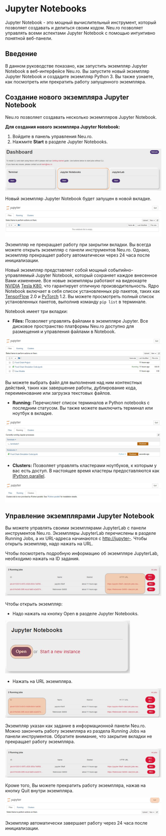 # Jupyter Notebooks

Jupyter Notebook - это мощный вычислительный инструмент, который позволяет создавать и делиться своим кодом. Neu.ro позволяет управлять всеми аспектами Jupyter Notebook с помощью интуитивно понятной веб-панели.

## Введение

В данном руководстве показано, как запустить экземпляр Jupyter Notebook в веб-интерфейсе Neu.ro. Вы запустите новый экземпляр Jupyter Notebook и создадите экземпляр Python 3. Вы также узнаете, как посмотреть или прекратить работу запущенного экземпляра.

## Создание нового экземпляра Jupyter Notebook

Neu.ro позволяет создавать несколько экземпляров Jupyter Notebook.

**Для создания нового экземпляра Jupyter Notebook:**

1. Войдите в панель управления Neu.ro.
2. Нажмите **Start** в разделе Jupyter Notebooks.

![](../.gitbook/assets/Jupyter_Dashboard.jpg)

Новый экземпляр Jupyter Notebook будет запущен в новой вкладке.

![](../.gitbook/assets/Jupyter_Notebok.jpg)

Экземпляр не прекращает работу при закрытии вкладки. Вы всегда можете открыть экземпляр с панели инструментов Neu.ro. Однако, экземпляр прекращает работу автоматически через 24 часа после инициализации.

Новый экземпляр представляет собой мощный событийно-управляемый Jupyter Notebook, который сохраняет каждое внесенное Вами изменение. Все новые экземпляры работают на видеокарте [NVIDIA](https://www.nvidia.com/en-gb/data-center/tesla-k80/) [Tesla K80](https://www.nvidia.com/en-gb/data-center/tesla-k80/), что гарантирует отличную производительность. Ядро Notebook включает в себя список установленных pip пакетов, таких как [TensorFlow](https://www.tensorflow.org/) 2.0 и [PyTorch](https://pytorch.org/) 1.2. Вы можете просмотреть полный список установленных пакетов, выполнив команду `pip list` в терминале.

Notebook имеет три вкладки:

* **Files:** Позволяет управлять файлами в экземпляре Jupyter. Все дисковое пространство платформы Neu.ro доступно для размещения и управления файлами в Notebook.

![](../.gitbook/assets/Jupyter_Files.JPG)

Вы можете выбрать файл для выполнения над ним контекстных действий, таких как завершение работы, дублирование кода, переименование или загрузка текстовых файлов.

* **Running:** Перечисляет список терминалов и Python notebooks с последним статусом. Вы также можете выключить терминал или ноутбук в вкладке.

![](../.gitbook/assets/Jupyter_Running_Tab.JPG)

* **Clusters:** Позволяет управлять кластерами ноутбуков, к которым у вас есть доступ. В настоящее время кластеры предоставляются как [IPython parallel](https://github.com/ipython/ipyparallel).

![](../.gitbook/assets/Jupyter_Clusters.jpg)

## Управление экземплярами Jupyter Notebook

Вы можете управлять своими экземплярами JupyterLab с панели инструментов Neu.ro. Экземпляры JupyterLab перечислены в разделе Running Jobs, а их URL-адреса начинаются с [http://jupyter-](http://jupyter-). Чтобы открыть экземпляр, надо нажать на URL.

Чтобы посмотреть подробную информацию об экземпляре JupyterLab, необходимо нажать на ID задания.

![](../.gitbook/assets/Jupyter_URLs_1.jpg)

Чтобы открыть экземпляр:

* Надо нажать на кнопку Open в разделе Jupyter Notebooks.

![](../.gitbook/assets/Jupyter_Open.jpg)

* Нажать на URL экземпляра.

![](../.gitbook/assets/Jupyter_Running_Jobs_IDs.jpg)

Экземпляр указан как задание в информационной панели Neu.ro. Можно закончить работу экземпляра из раздела Running Jobs на панели инструментов. Обратите внимание, что закрытие вкладки не прекращает работу экземпляра.

![](../.gitbook/assets/Jupyter_Running_AllJobs.JPG)

Кроме того, Вы можете прекратить работу экземпляра, нажав на кнопку Quit внутри экземпляра.

![](../.gitbook/assets/Jupyter_Quit.jpg)

Экземпляр автоматически завершает работу через 24 часа после инициализации.

